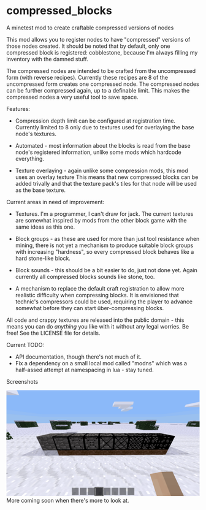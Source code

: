 # compressed\_blocks
A minetest mod to create craftable compressed versions of nodes

This mod allows you to register nodes to have "compressed" versions of those nodes created.
It should be noted that by default, only one compressed block is registered:
cobblestone, because I'm always filling my inventory with the damned stuff.

The compressed nodes are intended to be crafted from the uncompressed form (with reverse recipes).
Currently these recipes are 8 of the uncompressed form creates one compressed node.
The compressed nodes can be further compressed again, up to a definable limit.
This makes the compressed nodes a very useful tool to save space.

Features:

* Compression depth limit can be configured at registration time.
Currently limited to 8 only due to textures used for overlaying the base node's textures.

* Automated - most information about the blocks is read from the base node's registered information,
unlike some mods which hardcode everything.

* Texture overlaying - again unlike some compression mods, this mod uses an overlay texture
This means that new compressed blocks can be added trivally and that the texture pack's tiles for that node will be used as the base texture.

Current areas in need of improvement:

* Textures. I'm a programmer, I can't draw for jack.
The current textures are somewhat inspired by mods from the other block game with the same ideas as this one.

* Block groups - as these are used for more than just tool resistance when mining,
there is not yet a mechanism to produce suitable block groups with increasing "hardness",
so every compressed block behaves like a hard stone-like block.

* Block sounds - this should be a bit easier to do, just not done yet.
Again currently all compressed blocks sounds like stone, too.

* A mechanism to replace the default craft registration to allow more realistic difficulty when compressing blocks.
It is envisioned that technic's compressors could be used, requiring the player to advance somewhat before they can start über-compressing blocks.

All code and crappy textures are released into the public domain -
this means you can do *anything* you like with it without any legal worries. Be free!
See the LICENSE file for details.

Current TODO:

* API documentation, though there's not much of it.
* Fix a dependency on a small local mod called "modns" which was a half-assed attempt at namespacing in lua - stay tuned.

Screenshots

![cobble 01](screenshots/ss_compressed_cobble_01.png)
More coming soon when there's more to look at.
